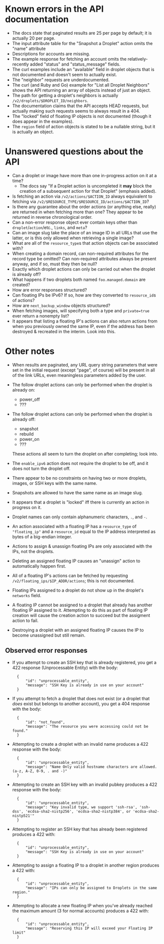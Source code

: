 # Known errors in the API documentation

- The docs state that paginated results are 25 per page by default; it is
  actually 20 per page.
- The input attribute table for the "Snapshot a Droplet" action omits the
  "name" attribute
- Descriptions for accounts are missing.
- The example response for fetching an account omits the relatively-recently
  added "status" and "status_message" fields.
- The curl examples include an "available" field in droplet objects that is not
  documented and doesn't seem to actually exist.
- The "neighbor" requests are underdocumented.
- The curl (and Ruby and Go) example for "List all Droplet Neighbors" shows the
  API returning an array of objects instead of just an object.
- The path for getting a droplet's neighbors is actually
  `/v2/droplets/$DROPLET_ID/neighbors`.
- The documentation claims that the API accepts HEAD requests, but actually
  making such requests seems to always result in a 404.
- The "locked" field of floating IP objects is not documented (though it does
  appear in the examples).
- The `region` field of action objects is stated to be a nullable string, but
  it is actually an object.

# Unanswered questions about the API

- Can a droplet or image have more than one in-progress action on it at a time?
    - The docs say "If a Droplet action is uncompleted it **may** block the
      creation of a subsequent action for that Droplet" (emphasis added).
- Is fetching an action via `/v2/actions/$ACTION_ID` always equivalent to
  fetching via `/v2/$RESOURCE_TYPE/$RESOURCE_ID/actions/$ACTION_ID`?
- Is there any guarantee about the order actions (or anything else, really) are
  returned in when fetching more than one?  They appear to be returned in
  reverse chronological order.
- Can a non-error response object ever contain keys other than
  `droplet`/`action`/etc., `links`, and `meta`?
- Can an image slug take the place of an image ID in all URLs that use the
  latter, or is this only allowed when retrieving a single image?
- What are all of the `resource_type`s that action objects can be associated
  with?
- When creating a domain record, can non-required attributes for the record
  type be omitted?  Can non-required attributes always be present anyway, and
  if so, must they then be null?
- Exactly which droplet actions can only be carried out when the droplet is
  already off?
- What happens if two droplets both named `foo.managed.domain` are created?
- How are error responses structured?
- Can floating IPs be IPv6?  If so, how are they converted to `resource_id`s of
  actions?
- How are `next_backup_window` objects structured?
- When fetching images, will specifying both a type and `private=true` ever
  return a nonempty list?
- It appears that listing a floating IP's actions can also return actions from
  when you previously owned the same IP, even if the address has been destroyed
  & recreated in the interim.  Look into this.

# Other notes

- When results are paginated, any URL query string parameters that were set in
  the initial request (except "page", of course) will be present in all of the
  link URLs, even meaningless parameters added by the user.
- The follow droplet actions can only be performed when the droplet is already
  on:
    - power_off
    - ???
- The follow droplet actions can only be performed when the droplet is already
  off:
    - snapshot
    - rebuild
    - power_on
    - ???

    These actions all seem to turn the droplet on after completing; look into.

- The `enable_ipv6` action does not require the droplet to be off, and it does
  not turn the droplet off.
- There appear to be no constraints on having two or more droplets, images, or
  SSH keys with the same name.
- Snapshots are allowed to have the same name as an image slug.
- It appears that a droplet is "locked" iff there is currently an action in
  progress on it.
- Droplet names can only contain alphanumeric characters, `.`, and `-`.
- An action associated with a floating IP has a `resource_type` of
  `"floating_ip"` and a `resource_id` equal to the IP address interpreted as
  bytes of a big-endian integer.
- Actions to assign & unassign floating IPs are only associated with the IPs,
  not the droplets.
- Deleting an assigned floating IP causes an "unassign" action to automatically
  happen first.
- All of a floating IP's actions can be fetched by requesting
  `/v2/floating_ips/$IP_ADDR/actions`; this is not documented.
- Floating IPs assigned to a droplet do not show up in the droplet's `networks`
  field.
- A floating IP cannot be assigned to a droplet that already has another
  floating IP assigned to it.  Attempting to do this as part of floating IP
  creation will cause the creation action to succeed but the assigment action
  to fail.
- Destroying a droplet with an assigned floating IP causes the IP to become
  unassigned but still remain.

## Observed error responses

- If you attempt to create an SSH key that is already registered, you get a 422
  response (Unprocessable Entity) with the body:

        {
            "id": "unprocessable_entity",
            "message": "SSH Key is already in use on your account"
        }

- If you attempt to fetch a droplet that does not exist (or a droplet that
  *does* exist but belongs to another account), you get a 404 response with the
  body:

        {
            "id": "not_found",
            "message": "The resource you were accessing could not be found."
        }

- Attempting to create a droplet with an invalid name produces a 422 response
  with the body:

        {
            "id": "unprocessable_entity",
            "message": "Name Only valid hostname characters are allowed. (a-z, A-Z, 0-9, . and -)"
        }

- Attempting to create an SSH key with an invalid pubkey produces a 422
  response with the body:

        {
            "id": "unprocessable_entity",
            "message": "Key invalid type, we support 'ssh-rsa', 'ssh-dss', 'ecdsa-sha2-nistp256', 'ecdsa-sha2-nistp384', or 'ecdsa-sha2-nistp521'"
        }

- Attempting to register an SSH key that has already been registered produces a
  422 with:

        {
            "id": "unprocessable_entity",
            "message": "SSH Key is already in use on your account"
        }

- Attempting to assign a floating IP to a droplet in another region produces a
  422 with:

        {
            "id": "unprocessable_entity",
            "message": "IPs can only be assigned to Droplets in the same region."
        }

- Attempting to allocate a new floating IP when you've already reached the
  maximum amount (3 for normal accounts) produces a 422 with:

        {
            "id": "unprocessable_entity",
            "message": "Reserving this IP will exceed your Floating IP limit"
        }
